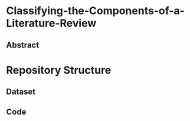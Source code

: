 # Classifying-the-Components-of-a-Literature-Review

## Abstract

# Repository Structure

## Dataset

## Code
